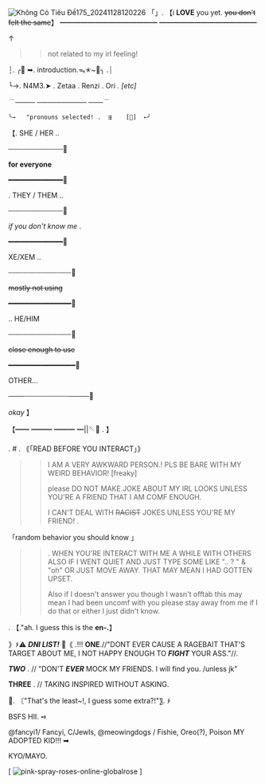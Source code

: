 ![Không Có Tiêu Đề175_20241128120226](https://github.com/user-attachments/assets/81ca4686-1208-4ead-b51e-6e2d54812266)
「」. 【i **LOVE** you yet. ~~you don't felt the same~~】
━━━━━━━━━━━━━━
━━━━━━━━━━━━━━

↑
>>not related to my irl feeling!

┆. ╭🥀 ➥. introduction.ᯓ✭~🌹╮ .┊

╰→. N4M3.➤ . 
Zetaa . Renzi . Ori . _[etc]_  
 
 ﹉──── ────────── ───﹉

		 
    ╰→   "pronouns selected! .  ⇶    [🌹]  ←╯	

 【. SHE / HER ..

 ┄┄┄┄┄┄┄┄┄┄┄┄┄🥀
 
 **for everyone**

 ━━━━━━━━━━━━━🌹
 
 
 . THEY / THEM ..

 ┄┄┄┄┄┄┄┄┄┄┄┄┄🥀
 
 _if you don't know me_ .

 ━━━━━━━━━━━━━🌹
 
XE/XEM ..

┄┄┄┄┄┄┄┄┄┄┄┄┄┄┄🥀
 
 ~~mostly not using~~

 ━━━━━━━━━━━━━━━🌹
 
 .. HE/HIM

 ┄┄┄┄┄┄┄┄┄┄┄┄┄┄┄🥀
 
 ~~close enough to use~~

 ━━━━━━━━━━━━━━━━🌹

 OTHER... 

 ───┄┄┄┄┄┄┄┄┄┄┄────🥀


 *okay* 】

【━━ ━━━  ━━━ ━||🪡🌹 . 】

. #
. ｟「READ BEFORE YOU INTERACT」｠

>> I AM A VERY AWKWARD PERSON.! PLS BE BARE WITH MY WEIRD BEHAVIOR! [freaky]
>>
>> please DO NOT MAKE JOKE ABOUT MY IRL LOOKS UNLESS YOU'RE A FRIEND THAT I AM COMF ENOUGH.
>> 
>> I CAN'T DEAL WITH ~~RACIST~~ JOKES UNLESS YOU'RE MY FRIEND! .
>> 
「random behavior you should know 」


>>
>> 
>> . WHEN YOU'RE INTERACT WITH ME A WHILE WITH OTHERS ALSO IF I WENT QUIET AND JUST TYPE SOME LIKE ".. ? " & "oh" OR JUST MOVE AWAY. THAT MAY MEAN I HAD GOTTEN UPSET.
>>
>>Also if I doesn't answer you  though I wasn't offtab  this may mean I had been uncomf with you  please stay away from me if I do that or either I just didn't know.

. 【."ah. I guess this is the **en-.**】

｠۶⚠ ***DNI LIST!*** 🥀｟
.!!! **ONE**.//"DONT EVER CAUSE A RAGEBAIT THAT'S TARGET ABOUT ME, I NOT HAPPY ENOUGH TO ***FIGHT*** YOUR ASS."//.

 ***TWO*** . // "DON'T ***EVER*** MOCK MY FRIENDS. I will find you. /unless jk"

**THREE** . // TAKING INSPIRED WITHOUT ASKING. 

🌹. 〘"That's the least~!, I guess some extra?!"〗. ۶ 

BSFS HII.  ➺

@fancyi1/ Fancyi, C/Jewls, @meowingdogs / Fishie, Oreo(?), Poison
  MY ADOPTED KID!!!  ➡︎

  KYO/MAYO.


[ ![pink-spray-roses-online-globalrose](https://github.com/user-attachments/assets/f68f0cee-9314-4e65-bb4d-0052e3223814) ]
